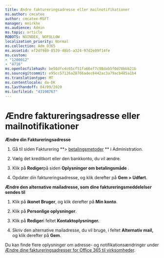 ```yaml
---
title: Ændre faktureringsadresse eller mailnotifikationer
ms.author: cmcatee
author: cmcatee-MSFT
manager: mnirkhe
ms.audience: Admin
ms.topic: article
ROBOTS: NOINDEX, NOFOLLOW
localization_priority: Normal
ms.collection: Adm_O365
ms.assetid: ef2df989-8539-48b5-a324-97d2e09f14fe
ms.custom:
- "1200012"
- "4716"
ms.openlocfilehash: be56dfcdc65cf51fa66ef7c98dab5f0d78bbb21b
ms.sourcegitcommit: e95cc57126a28766adec8442ac3a79acb485a1b4
ms.translationtype: MT
ms.contentlocale: da-DK
ms.lasthandoff: 04/09/2020
ms.locfileid: "43198767"
---
```

# <a name="change-billing-address-or-billing-email-notifications"></a>Ændre faktureringsadresse eller mailnotifikationer

**Ændre din Faktureringsadresse**

1. Gå til siden Fakturering **> [betalingsmetoder](https://go.microsoft.com/fwlink/p/?linkid=2018806) ** i Administration.

2. Vælg det kreditkort eller den bankkonto, du vil ændre.

3. Klik på **Rediger**på siden **Oplysninger om betalingsmåde** .

4. Opdater din faktureringsadresse, og klik derefter på **Gem > Udført**.

**Ændre den alternative mailadresse, som dine faktureringsmeddelelser sendes til** 

1. Klik på **ikonet Bruger**, og klik derefter på **Min konto**.

2. Klik på **Personlige oplysninger**.

3. Klik på **Rediger**i feltet **Kontaktoplysninger.**

4. Skriv den alternative mailadresse, du vil bruge, i feltet **Alternativ mail,** og klik derefter på **Gem**.

Du kan finde flere oplysninger om adresse- og notifikationsændringer under [Ændre dine faktureringsadresser for Office 365 til virksomheder](https://docs.microsoft.com/microsoft-365/commerce/billing-and-payments/change-your-billing-addresses?view=o365-worldwide).
